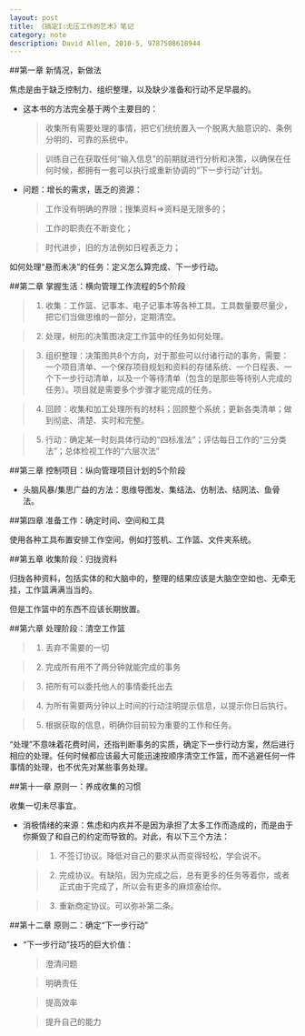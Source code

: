 ```yaml
---
layout: post
title: 《搞定I:无压工作的艺术》笔记
category: note
description: David Allen, 2010-5, 9787508618944
---
```


##第一章 新情况，新做法

焦虑是由于缺乏控制力、组织整理，以及缺少准备和行动不足早晨的。

* 这本书的方法完全基于两个主要目的：

	> 收集所有需要处理的事情，把它们统统置入一个脱离大脑意识的、条例分明的、可靠的系统中。

	> 训练自己在获取任何“输入信息”的前期就进行分析和决策，以确保在任何时候，都拥有一套可以执行或重新协调的“下一步行动”计划。

* 问题：增长的需求，匮乏的资源：

	> 工作没有明确的界限；搜集资料=>资料是无限多的；

	> 工作的职责在不断变化；

	> 时代进步，旧的方法例如日程表乏力；

如何处理“悬而未决”的任务：定义怎么算完成、下一步行动。

##第二章 掌握生活：横向管理工作流程的5个阶段

> 1. 收集：工作篮、记事本、电子记事本等各种工具。工具数量要尽量少，把它们当做思维的一部分，定期清空。

> 2. 处理，树形的决策图决定工作篮中的任务如何处理。

> 3. 组织整理：决策图共8个方向，对于那些可以付诸行动的事务，需要：一个项目清单、一个保存项目规划和资料的存储系统、一个日程表、一个下一步行动清单，以及一个等待清单（包含的是那些等待别人完成的任务）。项目就是需要多个步骤才能完成的任务。 

> 4. 回顾：收集和加工处理所有的材料；回顾整个系统；更新各类清单；做到彻底、清楚、实时和完整。

> 5. 行动：确定某一时刻具体行动的“四标准法”；评估每日工作的“三分类法”；总体检视工作的“六层次法”

##第三章 控制项目：纵向管理项目计划的5个阶段

* 头脑风暴/集思广益的方法：思维导图发、集结法、仿制法、结网法、鱼骨法。

##第四章 准备工作：确定时间、空间和工具

使用各种工具布置安排工作空间，例如打签机、工作篮、文件夹系统。

##第五章 收集阶段：归拢资料

归拢各种资料，包括实体的和大脑中的，整理的结果应该是大脑空空如也、无牵无挂，工作篮满满当当的。

但是工作篮中的东西不应该长期放置。

##第六章 处理阶段：清空工作篮

> 1. 丢弃不需要的一切

> 2. 完成所有用不了两分钟就能完成的事务

> 3. 把所有可以委托他人的事情委托出去

> 4. 为所有需要两分钟以上时间的行动注明提示信息，以提示你日后执行。

> 5. 根据获取的信息，明确你目前较为重要的工作和任务。

“处理”不意味着花费时间，还指判断事务的实质，确定下一步行动方案，然后进行相应的处理。任何时候都应该最大可能迅速按顺序清空工作篮，而不逃避任何一件事情的处理，也不优先对某些事务处理。

##第十一章 原则一：养成收集的习惯

收集一切未尽事宜。

* 消极情绪的来源：焦虑和内疚并不是因为承担了太多工作而造成的，而是由于你撕毁了和自己的约定而导致的。对此，有以下三个方法：

	> 1. 不签订协议。降低对自己的要求从而变得轻松，学会说不。
	
	> 2. 完成协议。有缺陷，因为完成之后，总有更多的任务等着你，或者正式由于完成了，所以会有更多的麻烦塞给你。
	
	> 3. 重新商定协议。可以弥补第二条。

##第十二章 原则二：确定“下一步行动”

* “下一步行动”技巧的巨大价值：
	> 澄清问题
	
	> 明确责任
	
	> 提高效率
	
	> 提升自己的能力

